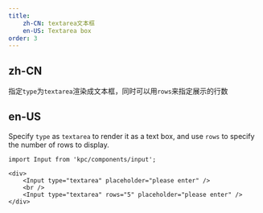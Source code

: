 ```yaml
---
title:
    zh-CN: textarea文本框
    en-US: Textarea box
order: 3
---
```


## zh-CN

指定`type`为`textarea`渲染成文本框，同时可以用`rows`来指定展示的行数

## en-US

Specify `type` as `textarea` to render it as a text box, and use `rows` to specify the number of rows to display.


```vdt
import Input from 'kpc/components/input';

<div>
    <Input type="textarea" placeholder="please enter" />
    <br />
    <Input type="textarea" rows="5" placeholder="please enter" />
</div>
```
